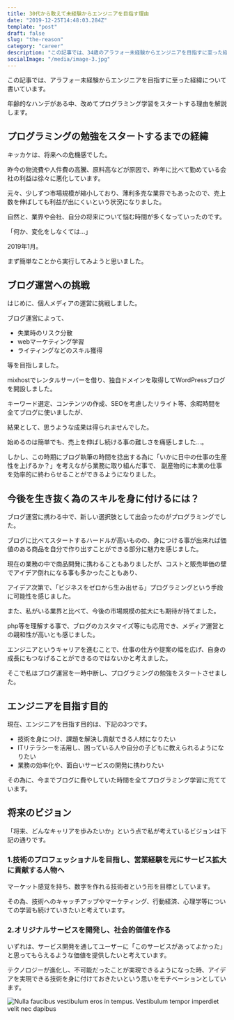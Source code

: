 ```yaml
---
title: 30代から敢えて未経験からエンジニアを目指す理由
date: "2019-12-25T14:48:03.284Z"
template: "post"
draft: false
slug: "the-reason"
category: "career"
description: "この記事では、34歳のアラフォー未経験からエンジニアを目指すに至った経緯について書いています。"
socialImage: "/media/image-3.jpg"
---
```


この記事では、アラフォー未経験からエンジニアを目指すに至った経緯について書いています。

年齢的なハンデがある中、改めてプログラミング学習をスタートする理由を解説します。

## プログラミングの勉強をスタートするまでの経緯

キッカケは、将来への危機感でした。

昨今の物流費や人件費の高騰、原料高などが原因で、昨年に比べて勤めている会社の利益は徐々に悪化しています。

元々、少しずつ市場規模が縮小しており、薄利多売な業界でもあったので、売上数を伸ばしても利益が出にくいという状況になりました。

自然と、業界や会社、自分の将来について悩む時間が多くなっていったのです。

「何か、変化をしなくては…」

2019年1月。

まず簡単なことから実行してみようと思いました。

## ブログ運営への挑戦

はじめに、個人メディアの運営に挑戦しました。

ブログ運営によって、

- 失業時のリスク分散
- webマーケティング学習
- ライティングなどのスキル獲得

等を目指しました。

mixhostでレンタルサーバーを借り、独自ドメインを取得してWordPressブログを開設しました。

キーワード選定、コンテンツの作成、SEOを考慮したリライト等、余暇時間を全てブログに使いましたが、

結果として、思うような成果は得られませんでした。

始めるのは簡単でも、売上を伸ばし続ける事の難しさを痛感しました...。

しかし、この時期にブログ執筆の時間を捻出する為に「いかに日中の仕事の生産性を上げるか？」を考えながら業務に取り組んだ事で、
副産物的に本業の仕事を効率的に終わらせることができるようになりました。

## 今後を生き抜く為のスキルを身に付けるには？

ブログ運営に携わる中で、新しい選択肢として出会ったのがプログラミングでした。

ブログに比べてスタートするハードルが高いものの、身につける事が出来れば価値のある商品を自分で作り出すことができる部分に魅力を感じました。

現在の業務の中で商品開発に携わることもありましたが、コストと販売単価の壁でアイデア倒れになる事も多かったこともあり、

アイデア次第で、「ビジネスをゼロから生み出せる」プログラミングという手段に可能性を感じました。


また、私がいる業界と比べて、今後の市場規模の拡大にも期待が持てました。

php等を理解する事で、ブログのカスタマイズ等にも応用でき、メディア運営との親和性が高いとも感じました。

エンジニアというキャリアを進むことで、仕事の仕方や提案の幅を広げ、自身の成長にもつなげることができるのではないかと考えました。

そこで私はブログ運営を一時中断し、プログラミングの勉強をスタートさせました。

## エンジニアを目指す目的

現在、エンジニアを目指す目的は、下記の3つです。

- 技術を身につけ、課題を解決し貢献できる人材になりたい
- ITリテラシーを活用し、困っている人や自分の子どもに教えられるようになりたい
- 業務の効率化や、面白いサービスの開発に携わりたい

その為に、今までブログに費やしていた時間を全てプログラミング学習に充てています。

## 将来のビジョン

「将来、どんなキャリアを歩みたいか」という点で私が考えているビジョンは下記の通りです。

### 1.技術のプロフェッショナルを目指し、営業経験を元にサービス拡大に貢献する人物へ

マーケット感覚を持ち、数字を作れる技術者という形を目標としています。

その為、技術へのキャッチアップやマーケティング、行動経済、心理学等についての学習も続けていきたいと考えています。

### 2.オリジナルサービスを開発し、社会的価値を作る

いずれは、サービス開発を通してユーザーに「このサービスがあってよかった」と思ってもらえるような価値を提供したいと考えています。

テクノロジーが進化し、不可能だったことが実現できるようになった時、アイデアを実現できる技術を身に付けておきたいという思いをモチベーションとしています。

![Nulla faucibus vestibulum eros in tempus. Vestibulum tempor imperdiet velit nec dapibus](/media/image-3.jpg)